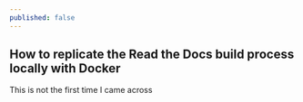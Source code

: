 ```yaml
---
published: false
---
```

## How to replicate the Read the Docs build process locally with Docker

This is not the first time I came across 